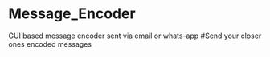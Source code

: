 # Message_Encoder
GUI based message encoder sent via email or whats-app
#Send your closer ones encoded messages
